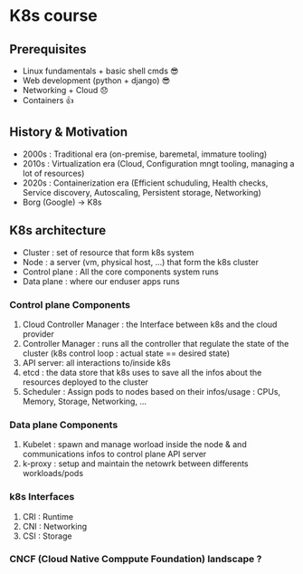 # K8s course

## Prerequisites
- Linux fundamentals + basic shell cmds 😎
- Web development (python + django) 😎
- Networking + Cloud 😞
- Containers 👍

## History & Motivation
- 2000s : Traditional era (on-premise, baremetal, immature tooling)
- 2010s : Virtualization era (Cloud, Configuration mngt tooling, managing a lot of resources)
- 2020s : Containerization era (Efficient schuduling, Health checks, Service discovery, Autoscaling, Persistent storage, Networking)
- Borg (Google) -> K8s

## K8s architecture
- Cluster : set of resource that form k8s system
- Node : a server (vm, physical host, ...) that form the k8s cluster
- Control plane : All the core components system runs
- Data plane : where our enduser apps runs

### Control plane Components
1. Cloud Controller Manager : the Interface between k8s and the cloud provider
2. Controller Manager : runs all the controller that regulate the state of the cluster (k8s control loop : actual state == desired state)
3. API server: all interactions to/inside k8s
4. etcd : the data store that k8s uses to save all the infos about the resources deployed to the cluster
5. Scheduler : Assign pods to nodes based on their infos/usage : CPUs, Memory, Storage, Networking, ...

### Data plane Components
1. Kubelet : spawn and manage worload inside the node & and communications infos to control plane API server
2. k-proxy : setup and maintain the netowrk between differents workloads/pods

### k8s Interfaces
1. CRI : Runtime
2. CNI : Networking
3. CSI : Storage

### CNCF (Cloud Native Comppute Foundation) landscape ?